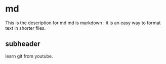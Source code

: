 # md
This is the description for md
md is markdown : it is an easy way to format text in shorter files.

## subheader
learn git from youtube.